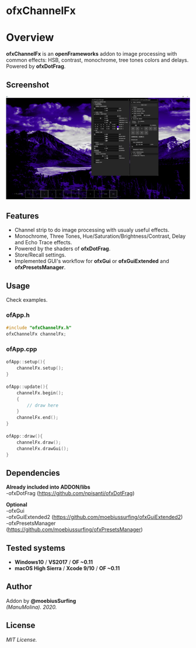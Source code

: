 ofxChannelFx
=============================

# Overview
**ofxChannelFx** is an **openFrameworks** addon to image processing with common effects: HSB, contrast, monochrome, tree tones colors and delays.
Powered by **ofxDotFrag**.

## Screenshot
![image](/readme_images/Capture1.PNG?raw=true "image")

## Features
- Channel strip to do image processing with usualy useful effects.
- Monochrome, Three Tones, Hue/Saturation/Brightness/Contrast, Delay and Echo Trace effects.
- Powered by the shaders of **ofxDotFrag**.
- Store/Recall settings.
- Implemented GUI's workflow for **ofxGui** or **ofxGuiExtended** and **ofxPresetsManager**.

## Usage
Check examples.  

### ofApp.h
```.cpp
#include "ofxChannelFx.h"
ofxChannelFx channelFx;
```

### ofApp.cpp
```.cpp
ofApp::setup(){
	channelFx.setup();
}

ofApp::update(){
	channelFx.begin();
	{
		// draw here
	}
	channelFx.end();
}

ofApp::draw(){
	channelFx.draw();
	channelFx.drawGui();
}
```

## Dependencies
**Already included into ADDON/libs**  
-ofxDotFrag (https://github.com/npisanti/ofxDotFrag)

**Optional**  
-ofxGui  
-ofxGuiExtended2 (https://github.com/moebiussurfing/ofxGuiExtended2)  
-ofxPresetsManager (https://github.com/moebiussurfing/ofxPresetsManager)  

## Tested systems
- **Windows10** / **VS2017** / **OF ~0.11**
- **macOS High Sierra** / **Xcode 9/10** / **OF ~0.11**

## Author
Addon by **@moebiusSurfing**  
*(ManuMolina). 2020.*

## License
*MIT License.*